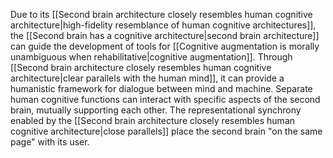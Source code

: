 ---
---

Due to its [[Second brain architecture closely resembles human cognitive architecture|high-fidelity resemblance of human cognitive architectures]], the [[Second brain has a cognitive architecture|second brain architecture]] can guide the development of tools for [[Cognitive augmentation is morally unambiguous when rehabilitative|cognitive augmentation]]. Through [[Second brain architecture closely resembles human cognitive architecture|clear parallels with the human mind]], it can provide a humanistic framework for dialogue between mind and machine. Separate human cognitive functions can interact with specific aspects of the second brain, mutually supporting each other. The representational synchrony enabled by the [[Second brain architecture closely resembles human cognitive architecture|close parallels]] place the second brain "on the same page" with its user.